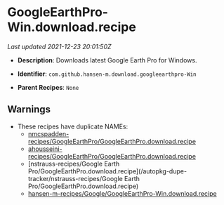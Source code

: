 # GoogleEarthPro-Win.download.recipe

_Last updated 2021-12-23 20:01:50Z_

- **Description**: Downloads latest Google Earth Pro for Windows.

- **Identifier**: `com.github.hansen-m.download.googleearthpro-Win`

- **Parent Recipes**: `None`


## Warnings

- These recipes have duplicate NAMEs:
    - [nmcspadden-recipes/GoogleEarthPro/GoogleEarthPro.download.recipe](/autopkg-dupe-tracker/nmcspadden-recipes/GoogleEarthPro/GoogleEarthPro.download.recipe)
    - [ahousseini-recipes/GoogleEarthPro/GoogleEarthPro.download.recipe](/autopkg-dupe-tracker/ahousseini-recipes/GoogleEarthPro/GoogleEarthPro.download.recipe)
    - [nstrauss-recipes/Google Earth Pro/GoogleEarthPro.download.recipe](/autopkg-dupe-tracker/nstrauss-recipes/Google Earth Pro/GoogleEarthPro.download.recipe)
    - [hansen-m-recipes/Google/GoogleEarthPro-Win.download.recipe](/autopkg-dupe-tracker/hansen-m-recipes/Google/GoogleEarthPro-Win.download.recipe)